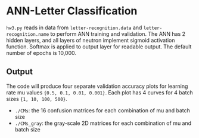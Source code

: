 # ANN-Letter Classification

`hw3.py` reads in data from `letter-recognition.data` and `letter-recognition.name` to perform ANN training and validation. The ANN has 2 hidden layers, and all layers of neutron implement sigmoid activation function. Softmax is applied to output layer for readable output. The default number of epochs is 10,000. 

## Output
The code will produce four separate validation accuracy plots for learning rate mu values `{0.5, 0.1, 0.01, 0.001}`. Each plot has 4 curves for 4 batch sizes `{1, 10, 100, 500}`. 
- `./CMs`: the 16 confusion matrices for each combination of mu and batch size 
- `./CMs_gray`: the gray-scale 2D matrices for each combination of mu and batch size 
